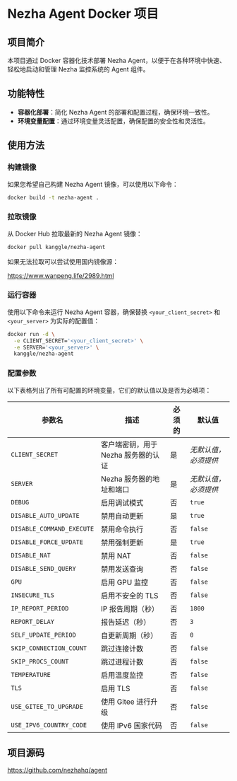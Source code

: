 # Nezha Agent Docker 项目

## 项目简介
本项目通过 Docker 容器化技术部署 Nezha Agent，以便于在各种环境中快速、轻松地启动和管理 Nezha 监控系统的 Agent 组件。

## 功能特性
- **容器化部署**：简化 Nezha Agent 的部署和配置过程，确保环境一致性。
- **环境变量配置**：通过环境变量灵活配置，确保配置的安全性和灵活性。

## 使用方法

### 构建镜像

如果您希望自己构建 Nezha Agent 镜像，可以使用以下命令：

```bash
docker build -t nezha-agent .
```

### 拉取镜像
从 Docker Hub 拉取最新的 Nezha Agent 镜像：

```bash
docker pull kanggle/nezha-agent
```

如果无法拉取可以尝试使用国内镜像源：

https://www.wanpeng.life/2989.html

### 运行容器
使用以下命令来运行 Nezha Agent 容器，确保替换 `<your_client_secret>` 和 `<your_server>` 为实际的配置值：

```bash
docker run -d \
  -e CLIENT_SECRET='<your_client_secret>' \
  -e SERVER='<your_server>' \
  kanggle/nezha-agent
```

### 配置参数

以下表格列出了所有可配置的环境变量，它们的默认值以及是否为必填项：


| 参数名                      | 描述                           | 必须的 | 默认值            |
|---------------------------|--------------------------------|-------|-------------------|
| `CLIENT_SECRET`           | 客户端密钥，用于 Nezha 服务器的认证 | 是    | *无默认值，必须提供* |
| `SERVER`                  | Nezha 服务器的地址和端口           | 是    | *无默认值，必须提供* |
| `DEBUG`                   | 启用调试模式                       | 否    | `true`           |
| `DISABLE_AUTO_UPDATE`     | 禁用自动更新                       | 是   | `true`           |
| `DISABLE_COMMAND_EXECUTE` | 禁用命令执行                       | 否    | `false`           |
| `DISABLE_FORCE_UPDATE`    | 禁用强制更新                       | 是    | `true`        |
| `DISABLE_NAT`             | 禁用 NAT                          | 否    | `false`           |
| `DISABLE_SEND_QUERY`      | 禁用发送查询                       | 否    | `false`           |
| `GPU`                     | 启用 GPU 监控                      | 否    | `false`           |
| `INSECURE_TLS`            | 启用不安全的 TLS                   | 否    | `false`           |
| `IP_REPORT_PERIOD`        | IP 报告周期（秒）                  | 否    | `1800`            |
| `REPORT_DELAY`            | 报告延迟（秒）                     | 否    | `3`               |
| `SELF_UPDATE_PERIOD`      | 自更新周期（秒）                   | 否    | `0`               |
| `SKIP_CONNECTION_COUNT`   | 跳过连接计数                       | 否    | `false`           |
| `SKIP_PROCS_COUNT`        | 跳过进程计数                       | 否    | `false`           |
| `TEMPERATURE`             | 启用温度监控                       | 否    | `false`           |
| `TLS`                     | 启用 TLS                           | 否    | `false`           |
| `USE_GITEE_TO_UPGRADE`    | 使用 Gitee 进行升级                | 否    | `false`           |
| `USE_IPV6_COUNTRY_CODE`   | 使用 IPv6 国家代码                 | 否    | `false`           |


## 项目源码

https://github.com/nezhahq/agent